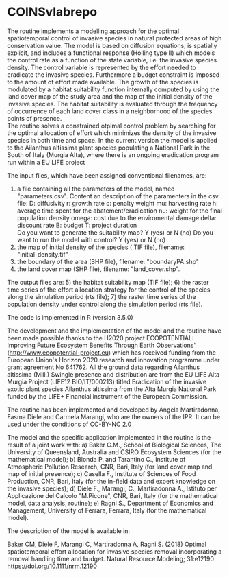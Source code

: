 # COINSvlabrepo
The routine implements a modelling approach for the optimal spatiotemporal control of invasive species in natural protected areas of high conservation value. 
The model  is based on diffusion equations, is spatially explicit, and includes a functional response (Holling type II) which models the control rate as a function of the state variable, i.e. the invasive species density. The control variable is represented by the effort needed to eradicate the invasive species. Furthermore a budget constraint is imposed to the amount of effort made available. 
The growth of the species is modulated by a habitat suitability function internally  computed  by using the land cover map of the study area and the map of the initial density of the invasive species. 
The habitat suitability is evaluated through  the frequency of occurrence of each land cover class in a neighborhood of  the species points of presence.   
The routine solves a constrained otpimal control problem by searching for the optimal allocation of effort which  minimizes the density of the invasive species in both time and space.
In the current version the model is applied to the Ailanthus altissima plant species populating a National Park in the South of Italy (Murgia Alta), where there is an ongoing eradication program run within a EU LIFE project


The input files, which have been assigned conventional filenames,  are:
1) a  file containing all the parameters of the model, named "parameters.csv". 
	Content an description of the paramenters in the csv file:
	D: 	 diffusivity
	r: 	 growth rate
	c: 	 penalty weight
	mu: 	 harvesting rate
	h: 	 average time spent for the abatement/eradication
	nu: 	 weight for the final population density
	omega: 	cost due to the enviromental damage
	delta: 	discount rate 
	B:     	budget 
	T:   	project duration	
	Do you want to generate the suitability map? Y (yes) or N (no)
	Do you want to run the model with control?   Y (yes) or N (no)
2) the map of initial density of the species ( TIF file), filename: "initial_density.tif"
3) the boundary of the area (SHP file), filename: "boundaryPA.shp"
4) the land cover map (SHP file), filename: "land_cover.shp".

The output files are:
5) the habitat suitability map (TIF file);
6) the raster time series of the effort allocation strategy for the control of the species along the simulation period (rts file);
7) the raster time series of the population density under control along the simulation period (rts file).

The code is implemented in R (version 3.5.0)

The development and the implementation of the model and the routine have been made possible thanks to the H2020 project ECOPOTENTIAL: Improving Future Ecosystem Benefits Through Earth Observations' (http://www.ecopotential-project.eu) which has received funding from the European Union's Horizon 2020 research and innovation programme under grant agreement No 641762. 
All the ground data regarding Ailanthus altissima (Mill.) Swingle presence and distribution are from the EU LIFE Alta Murgia Project (LIFE12 BIO/IT/000213) titled
Eradication of the invasive exotic plant species Ailanthus altissima from the Alta Murgia National Park funded by the LIFE+ Financial instrument of the European Commission.

The routine has been implemented and developed by Angela Martiradonna, Fasma Diele and Carmela Marangi, who are the owners of the IPR.
It can be used under the conditions of CC-BY-NC 2.0

The model and the specific application implemented in the routine is the result of a joint work with:
a) Baker C.M., School of Biological Sciences, The University of Queensland, Australia and CSIRO Ecosystem Sciences (for the mathematical model); 
b) Blonda P. and Tarantino C., Institute of Atmospheric Pollution Research, CNR, Bari, Italy (for land cover map and map of initial presence);
c) Casella F., Institute of Sciences of Food Production, CNR, Bari, Italy (for the in-field data and expert knowledge on the invasive species);
d) Diele F., Marangi, C., Martiradonna A., Istituto per Applicazione del Calcolo "M.Picone", CNR, Bari, Italy (for the mathematical model, data analysis, routine); 
e) Ragni S., Department of Economics and Management, University of Ferrara, Ferrara, Italy (for the mathematical model).

The description of the model is available in: 

Baker CM, Diele F, Marangi C, Martiradonna A, Ragni S. (2018) Optimal spatiotemporal effort allocation for invasive species removal incorporating a removal handling time and budget. Natural Resource Modeling; 31:e12190 https://doi.org/10.1111/nrm.12190

